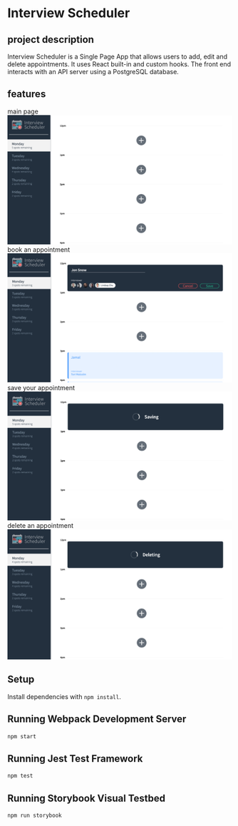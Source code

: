# Interview Scheduler
## project description
Interview Scheduler is a Single Page App that allows users to add, edit and delete appointments. It uses React built-in and custom hooks. The front end interacts with an API server using a PostgreSQL database.
## features
main page
![main page of app](https://github.com/eliColussi/scheduler/blob/master/public/images/Screen%20Shot%202023-05-05%20at%202.43.24%20PM.png?raw=true)
book an appointment
![book an interview](https://github.com/eliColussi/scheduler/blob/master/public/images/Screen%20Shot%202023-05-05%20at%202.43.35%20PM.png?raw=true)
save your appointment
![save an appointment](https://github.com/eliColussi/scheduler/blob/master/public/images/Screen%20Shot%202023-05-05%20at%202.43.56%20PM.png?raw=true)
delete an appointment
![delete an appointment](https://github.com/eliColussi/scheduler/blob/master/public/images/Screen%20Shot%202023-05-05%20at%202.44.07%20PM.png?raw=true)
## Setup

Install dependencies with `npm install`.

## Running Webpack Development Server

```sh
npm start
```

## Running Jest Test Framework

```sh
npm test
```

## Running Storybook Visual Testbed

```sh
npm run storybook
```
